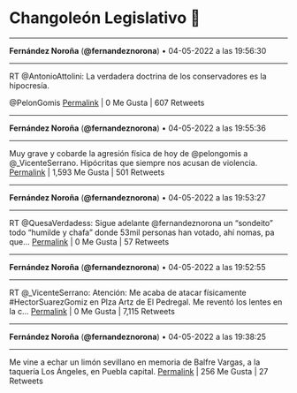 # Changoleón Legislativo 🙈
*****
**Fernández Noroña** (**@fernandeznorona**) • 04-05-2022 a las 19:56:30
*****
RT @AntonioAttolini: La verdadera doctrina de los conservadores es la hipocresía. 


@PelonGomis
[Permalink](https://twitter.com/fernandeznorona/status/1522062657494212608) | 0 Me Gusta | 607 Retweets
*****
**Fernández Noroña** (**@fernandeznorona**) • 04-05-2022 a las 19:55:36
*****
Muy grave y cobarde la agresión física de hoy de @pelongomis a @_VicenteSerrano. Hipócritas que siempre nos acusan de violencia.
[Permalink](https://twitter.com/fernandeznorona/status/1522062430821486593) | 1,593 Me Gusta | 501 Retweets
*****
**Fernández Noroña** (**@fernandeznorona**) • 04-05-2022 a las 19:53:27
*****
RT @QuesaVerdadess: Sigue adelante @fernandeznorona un “sondeito” todo “humilde y chafa” donde 53mil personas han votado, ahí nomas, pa que…
[Permalink](https://twitter.com/fernandeznorona/status/1522061886866411520) | 0 Me Gusta | 57 Retweets
*****
**Fernández Noroña** (**@fernandeznorona**) • 04-05-2022 a las 19:52:55
*****
RT @_VicenteSerrano: Atención: Me acaba de atacar físicamente #HectorSuarezGomiz en Plza Artz de El Pedregal. Me reventó los lentes en la c…
[Permalink](https://twitter.com/fernandeznorona/status/1522061756637478912) | 0 Me Gusta | 7,115 Retweets
*****
**Fernández Noroña** (**@fernandeznorona**) • 04-05-2022 a las 19:38:25
*****
Me vine a echar un limón sevillano en memoria de Balfre Vargas, a la taquería Los Ángeles, en Puebla capital.
[Permalink](https://twitter.com/fernandeznorona/status/1522058107119038465) | 256 Me Gusta | 27 Retweets